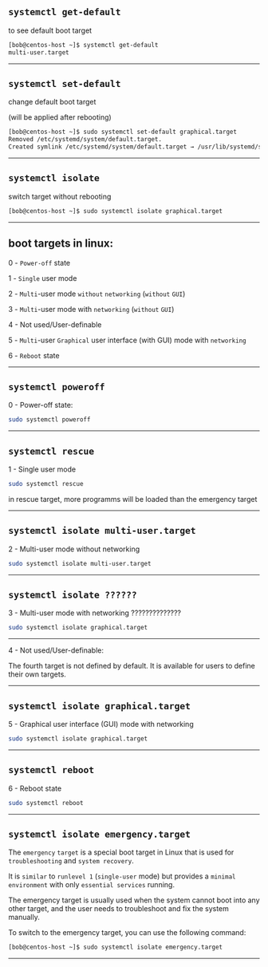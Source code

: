  
 ## `systemctl get-default`

to see default boot target

```bash
[bob@centos-host ~]$ systemctl get-default
multi-user.target
```

________________________________________________________________________________________________

 ## `systemctl set-default`

change default boot target

(will be applied after rebooting)

```bash
[bob@centos-host ~]$ sudo systemctl set-default graphical.target
Removed /etc/systemd/system/default.target.
Created symlink /etc/systemd/system/default.target → /usr/lib/systemd/system/graphical.target.
```

________________________________________________________________________________________________

 ## `systemctl isolate`

switch target without rebooting

```bash
[bob@centos-host ~]$ sudo systemctl isolate graphical.target 
```

________________________________________________________________________________________________


## boot targets in linux:



0 - `Power-off` state

1 - `Single` user mode

2 - `Multi`-user mode `without` `networking` (`without` `GUI`)

3 - `Multi`-user mode with `networking` (`without` `GUI`)

4 - Not used/User-definable

5 - `Multi`-user `Graphical` user interface (with GUI) mode with `networking`

6 - `Reboot` state


________________________________________________________________________________________________

 ## `systemctl poweroff`

0 - Power-off state:


```bash
sudo systemctl poweroff
```

________________________________________________________________________________________________

 ## `systemctl rescue`

1 - Single user mode


```bash
sudo systemctl rescue
```

in rescue target, more programms will be loaded than the emergency target

________________________________________________________________________________________________

 ## `systemctl isolate multi-user.target`

2 - Multi-user mode without networking


```bash
sudo systemctl isolate multi-user.target
```

________________________________________________________________________________________________

 ## `systemctl isolate ??????`

3 - Multi-user mode with networking ??????????????


```bash
sudo systemctl isolate graphical.target
```

________________________________________________________________________________________________


4 - Not used/User-definable:

The fourth target is not defined by default. It is available for users to define their own targets.



________________________________________________________________________________________________

 ## `systemctl isolate graphical.target`

5 - Graphical user interface (GUI) mode with networking


```bash
sudo systemctl isolate graphical.target
```

________________________________________________________________________________________________


 ## `systemctl reboot`

6 - Reboot state

```bash
sudo systemctl reboot
```

________________________________________________________________________________________________

## `systemctl isolate emergency.target`

The `emergency` `target` is a special boot target in Linux that is used for `troubleshooting` and `system recovery`.

It is `similar` to `runlevel 1` (`single-user` mode) but provides a `minimal environment` with only `essential services` running. 

The emergency target is usually used when the system cannot boot into any other target, and the user needs to troubleshoot and fix the system manually.

To switch to the emergency target, you can use the following command:

```bash
[bob@centos-host ~]$ sudo systemctl isolate emergency.target
```

________________________________________________________________________________________________
